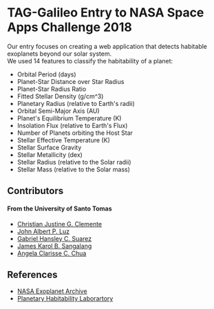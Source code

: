 # TAG-Galileo Entry to NASA Space Apps Challenge 2018
Our entry focuses on creating a web application that detects habitable exoplanets beyond our solar system. 
<br> We used 14 features to classify the habitability of a planet:</br>
* Orbital Period (days) 
* Planet-Star Distance over Star Radius
* Planet-Star Radius Ratio
* Fitted Stellar Density (g/cm^3)
* Planetary Radius (relative to Earth's radii)
* Orbital Semi-Major Axis (AU)
* Planet's Equilibrium Temperature (K)
* Insolation Flux (relative to Earth's Flux)  
* Number of Planets orbiting the Host Star
* Stellar Effective Temperature (K)
* Stellar Surface Gravity
* Stellar Metallicity (dex)
* Stellar Radius (relative to the Solar radii)
* Stellar Mass (relative to the Solar mass)

## Contributors
#### From the University of Santo Tomas
* [Christian Justine G. Clemente](https://www.facebook.com/justine.clemente)
* [John Albert P. Luz](https://www.facebook.com/johnthisisnotmyemail)
* [Gabriel Hansley C. Suarez](https://www.facebook.com/GabbieEz)
* [James Karol B. Sangalang](https://www.facebook.com/jameskarol.sangalang)
* [Angela Clarisse C. Chua](https://www.facebook.com/AngelaClarisseChua)

## References
* [NASA Exoplanet Archive](https://exoplanetarchive.ipac.caltech.edu/ "NASA Exoplanet Archive")
* [Planetary Habitability Laborartory](http://phl.upr.edu/projects/habitable-exoplanets-catalog "Planetary Habitability Theory")
